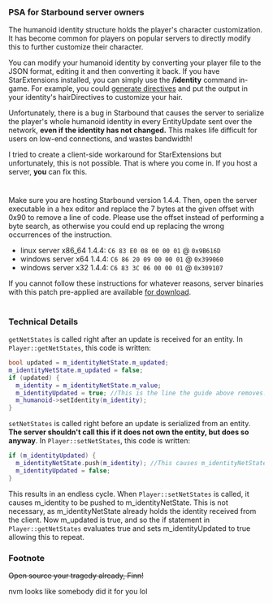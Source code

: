 ### PSA for Starbound server owners

The humanoid identity structure holds the player's character customization. It has become common for players on popular servers to directly modify this to further customize their character.

You can modify your humanoid identity by converting your player file to the JSON format, editing it and then converting it back. If you have StarExtensions installed, you can simply use the **/identity** command in-game. 
For example, you could [generate directives](https://rexmeck.github.io/Drawable-Generator/) and put the output in your identity's hairDirectives to customize your hair.

Unfortunately, there is a bug in Starbound that causes the server to serialize the player's whole humanoid identity in every EntityUpdate sent over the network, **even if the identity has not changed.** This makes life difficult for users on low-end connections, and wastes bandwidth!

I tried to create a client-side workaround for StarExtensions but unfortunately, this is not possible. That is where you come in. If you host a server, **you** can fix this.
# 
Make sure you are hosting Starbound version 1.4.4. Then, open the server executable in a hex editor and replace the 7 bytes at the given offset with 0x90 to remove a line of code. Please use the offset instead of performing a byte search, as otherwise you could end up replacing the wrong occurrences of the instruction.

- linux server x86_64 1.4.4: `C6 83 E0 08 00 00 01` @ `0x9B616D`
- windows server x64 1.4.4: `C6 86 20 09 00 00 01` @ `0x399060`
- windows server x32 1.4.4: `C6 83 3C 06 00 00 01` @ `0x309107`

If you cannot follow these instructions for whatever reasons, server binaries with this patch pre-applied are available [for download](https://files.catbox.moe/pw0fyb.zip).

# 
### Technical Details

`getNetStates` is called right after an update is received for an entity. In `Player::getNetStates`, this code is written:
```cpp
bool updated = m_identityNetState.m_updated;
m_identityNetState.m_updated = false;
if (updated) {
  m_identity = m_identityNetState.m_value;
  m_identityUpdated = true; //This is the line the guide above removes.
  m_humanoid->setIdentity(m_identity);
}
```

`setNetStates` is called right before an update is serialized from an entity. **The server shouldn't call this if it does not own the entity, but does so anyway**. In `Player::setNetStates`, this code is written:
```cpp
if (m_identityUpdated) {
  m_identityNetState.push(m_identity); //This causes m_identityNetState.m_updated to become true.
  m_identityUpdated = false;
}
```

This results in an endless cycle. When `Player::setNetStates` is called, it causes m_identity to be pushed to m_identityNetState. This is not necessary, as m_identityNetState already holds the identity received from the client. Now m_updated is true, and so the if statement in `Player::getNetStates` evaluates true and sets m_identityUpdated to true allowing this to repeat.

### Footnote

~~Open source your tragedy already, Finn!~~

nvm looks like somebody did it for you lol
